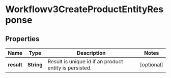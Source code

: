 

# Workflowv3CreateProductEntityResponse


## Properties

| Name | Type | Description | Notes |
|------------ | ------------- | ------------- | -------------|
|**result** | **String** | Result is unique id if an product entity is persisted. |  [optional] |



